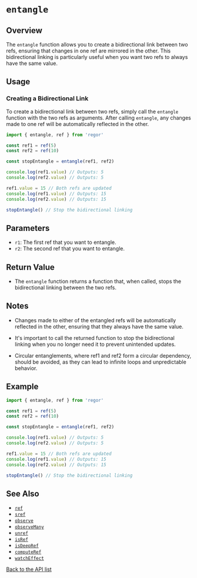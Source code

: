 # `entangle`

## Overview

The `entangle` function allows you to create a bidirectional link between two refs, ensuring that changes in one ref are mirrored in the other. This bidirectional linking is particularly useful when you want two refs to always have the same value.

## Usage

### Creating a Bidirectional Link

To create a bidirectional link between two refs, simply call the `entangle` function with the two refs as arguments. After calling `entangle`, any changes made to one ref will be automatically reflected in the other.

```ts
import { entangle, ref } from 'regor'

const ref1 = ref(5)
const ref2 = ref(10)

const stopEntangle = entangle(ref1, ref2)

console.log(ref1.value) // Outputs: 5
console.log(ref2.value) // Outputs: 5

ref1.value = 15 // Both refs are updated
console.log(ref1.value) // Outputs: 15
console.log(ref2.value) // Outputs: 15

stopEntangle() // Stop the bidirectional linking
```

## Parameters

- `r1`: The first ref that you want to entangle.
- `r2`: The second ref that you want to entangle.

## Return Value

- The `entangle` function returns a function that, when called, stops the bidirectional linking between the two refs.

## Notes

- Changes made to either of the entangled refs will be automatically reflected in the other, ensuring that they always have the same value.

- It's important to call the returned function to stop the bidirectional linking when you no longer need it to prevent unintended updates.

- Circular entanglements, where ref1 and ref2 form a circular dependency, should be avoided, as they can lead to infinite loops and unpredictable behavior.

## Example

```ts
import { entangle, ref } from 'regor'

const ref1 = ref(5)
const ref2 = ref(10)

const stopEntangle = entangle(ref1, ref2)

console.log(ref1.value) // Outputs: 5
console.log(ref2.value) // Outputs: 5

ref1.value = 15 // Both refs are updated
console.log(ref1.value) // Outputs: 15
console.log(ref2.value) // Outputs: 15

stopEntangle() // Stop the bidirectional linking
```

## See Also

- [`ref`](ref.md)
- [`sref`](ref.md)
- [`observe`](observe.md)
- [`observeMany`](observeMany.md)
- [`unref`](unref.md)
- [`isRef`](isRef.md)
- [`isDeepRef`](isDeepRef.md)
- [`computeRef`](computeRef.md)
- [`watchEffect`](watchEffect.md)

[Back to the API list](regor-api.md)

